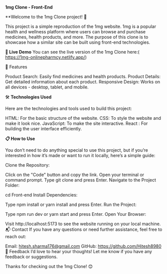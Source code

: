 **1mg Clone - Front-End**

**Welcome to the 1mg Clone project! 🎉


This project is a simple reproduction of the 1mg website. 1mg is a popular health and wellness platform where users can browse and purchase medicines, health products, and more. The purpose of this clone is to showcase how a similar site can be built using front-end technologies.

**🚀 Live Demo**
You can see the live version of the 1mg Clone here:( https://1mg-onlinepharmcy.netlify.app/)



🌟 Features

Product Search: Easily find medicines and health products.
Product Details: Get detailed information about each product.
Responsive Design: Works on all devices - desktop, tablet, and mobile.

🛠️ **Technologies Used**

Here are the technologies and tools used to build this project:

HTML: For the basic structure of the website.
CSS: To style the website and make it look nice.
JavaScript: To make the site interactive.
React : For building the user interface efficiently.

**📋 How to Use**

You don’t need to do anything special to use this project, but if you’re interested in how it’s made or want to run it locally, here’s a simple guide:

Clone the Repository:

Click on the "Code" button and copy the link.
Open your terminal or command prompt.
Type git clone <link> and press Enter.
Navigate to the Project Folder:

cd Front-end
Install Dependencies:

Type npm install or yarn install and press Enter.
Run the Project:

Type npm run dev or yarn start and press Enter.
Open Your Browser:

Visit http://localhost:5173 to see the website running on your local machine.
📬 Contact
If you have any questions or need further assistance, feel free to reach out:

Email: hitesh.sharma176@gmail.com
GitHub: https://github.com/Hitesh8980
💬 Feedback
I’d love to hear your thoughts! Let me know if you have any feedback or suggestions.

Thanks for checking out the 1mg Clone! 😊

